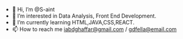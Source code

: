 - 👋 Hi, I’m @S-aint
- 👀 I’m interested in Data Analysis, Front End Development.
- 🌱 I’m currently learning HTML,JAVA,CSS,REACT.
- 📫 How to reach me iabdghaffar@gmail.com / gdfella@email.com

<!---
S-ain/S-ain is a ✨ special ✨ repository because its `README.md` (this file) appears on your GitHub profile.
You can click the Preview link to take a look at your changes.
--->
